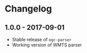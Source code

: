 # Changelog

## 1.0.0 - 2017-09-01

- Stable release of `ogc-parser`
- Working version of WMTS parser
